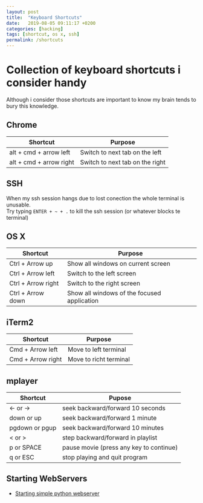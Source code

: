 ```yaml
---
layout: post
title:  "Keyboard Shortcuts"
date:   2019-08-05 09:11:17 +0200
categories: [hacking]
tags: [shortcut, os x, ssh]
permalink: /shortcuts
---
```

# Collection of keyboard shortcuts i consider handy

Although i consider those shortcuts are important to know my brain tends to bury this knowledge.

## Chrome

|Shortcut|Purpose|
|--|---|
|alt + cmd + arrow left|Switch to next tab on the left|
|alt + cmd + arrow right|Switch to next tab on the right|

## SSH

When my ssh session hangs due to lost conection the whole terminal is unusable.   
Try typing `ENTER + ~ + .` to kill the ssh session (or whatever blocks te terminal)

## OS X 

|Shortcut| Purpose |
|---|---|
|Ctrl + Arrow up | Show all windows on current screen|
|Ctrl + Arrow left| Switch to the left screen| 
|Ctrl + Arrow right| Switch to the right screen| 
|Ctrl + Arrow down| Show all windows of the focused application| <-- very handy| 

## iTerm2

|Shortcut|Purpose|
|---|---|
|Cmd + Arrow left|Move to left terminal|
|Cmd + Arrow right|Move to richt terminal|

## mplayer

|Shortcut|Pupose|
|---|---|
| <-  or  ->|       seek backward/forward 10 seconds|
| down or up |      seek backward/forward  1 minute|
| pgdown or pgup|   seek backward/forward 10 minutes|
| < or >    |       step backward/forward in playlist|
| p or SPACE |      pause movie (press any key to continue)|
| q or ESC    |     stop playing and quit program|

## Starting WebServers
* [Starting simple python webserver](https://blog.adriaan.io/run-a-simple-server-on-your-mac-for-your-static-files.html)
